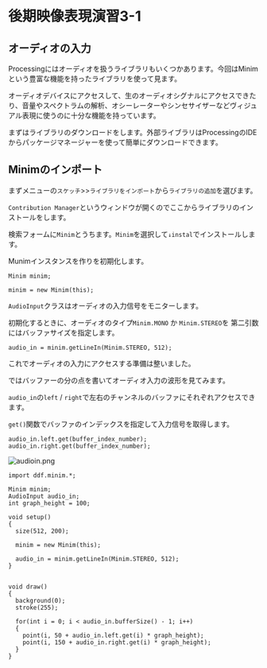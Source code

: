 # 後期映像表現演習3-1

## オーディオの入力

Processingにはオーディオを扱うライブラリもいくつかあります。今回はMinimという豊富な機能を持ったライブラリを使って見ます。

オーディオデバイスにアクセスして、生のオーディオシグナルにアクセスできたり、音量やスペクトラムの解析、オシーレーターやシンセサイザーなどヴィジュアル表現に使うのに十分な機能を持っています。

まずはライブラリのダウンロードをします。外部ライブラリはProcessingのIDEからパッケージマネージャーを使って簡単にダウンロードできます。

## Minimのインポート

まずメニューの```スケッチ```>>```ライブラリをインポート```から```ライブラリの追加```を選びます。

```Contribution Manager```というウィンドウが開くのでここからライブラリのインストールをします。

検索フォームに```Minim```とうちます。```Minim```を選択して```↓instal```でインストールします。


Munimインスタンスを作りを初期化します。

```
Minim minim;

minim = new Minim(this);
```

```AudioInput```クラスはオーディオの入力信号をモニターします。

初期化するときに、オーディオのタイプ```Minim.MONO``` か ```Minim.STEREO```を
第二引数にはバッファサイズを指定します。

```
audio_in = minim.getLineIn(Minim.STEREO, 512);
```

これでオーディオの入力にアクセスする準備は整いました。

ではバッファーの分の点を書いてオーディオ入力の波形を見てみます。

```audio_in```の```left``` / ```right```で左右のチャンネルのバッファにそれぞれアクセスできます。

```get()```関数でバッファのインデックスを指定して入力信号を取得します。


```
audio_in.left.get(buffer_index_number);
audio_in.right.get(buffer_index_number);
```

![audioin.png](図版/audioin.png)


```
import ddf.minim.*;
 
Minim minim;
AudioInput audio_in;
int graph_height = 100;
 
void setup()
{
  size(512, 200);
 
  minim = new Minim(this);
 
  audio_in = minim.getLineIn(Minim.STEREO, 512);
}


void draw()
{
  background(0);
  stroke(255);
 
  for(int i = 0; i < audio_in.bufferSize() - 1; i++)
  {
    point(i, 50 + audio_in.left.get(i) * graph_height);
    point(i, 150 + audio_in.right.get(i) * graph_height);
  }
}
```
